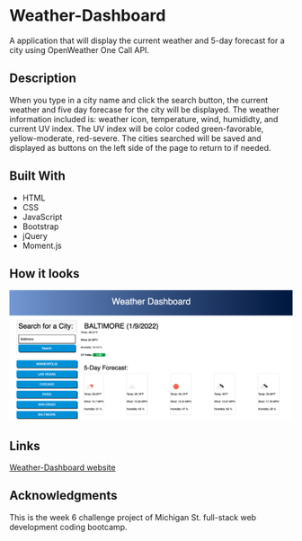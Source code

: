 # Weather-Dashboard
A application that will display the current weather and 5-day forecast for a city using OpenWeather One Call API.

## Description
When you type in a city name and click the search button, the current weather and five day forecase for the city will be displayed.  The weather information included is: weather icon, temperature, wind, humididty, and current UV index.  The UV index will be color coded green-favorable, yellow-moderate, red-severe. The cities searched will be saved and displayed as buttons on the left side of the page to return to if needed.

## Built With
* HTML
* CSS
* JavaScript
* Bootstrap
* jQuery
* Moment.js

## How it looks
![Weather-Dashboard Screen-Shot](https://github.com/sper0054/Weather-Dashboard/blob/main/Screen%20Shot.png)

## Links
[Weather-Dashboard website](https://sper0054.github.io/Work-Day-Scheduler/)

## Acknowledgments
This is the week 6 challenge project of Michigan St. full-stack web development coding bootcamp.
